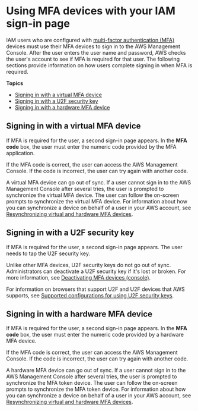 # Using MFA devices with your IAM sign\-in page<a name="console_sign-in-mfa"></a>

IAM users who are configured with [multi\-factor authentication \(MFA\)](id_credentials_mfa.md) devices must use their MFA devices to sign in to the AWS Management Console\. After the user enters the user name and password, AWS checks the user's account to see if MFA is required for that user\. The following sections provide information on how users complete signing in when MFA is required\. 

**Topics**
+ [Signing in with a virtual MFA device](#console_sign-in-mfa-virtual)
+ [Signing in with a U2F security key](#console_sign-in-mfa-u2f)
+ [Signing in with a hardware MFA device](#console_sign-in-mfa-hardware)

## Signing in with a virtual MFA device<a name="console_sign-in-mfa-virtual"></a>

If MFA is required for the user, a second sign\-in page appears\. In the **MFA code** box, the user must enter the numeric code provided by the MFA application\.

If the MFA code is correct, the user can access the AWS Management Console\. If the code is incorrect, the user can try again with another code\. 

A virtual MFA device can go out of sync\. If a user cannot sign in to the AWS Management Console after several tries, the user is prompted to synchronize the virtual MFA device\. The user can follow the on\-screen prompts to synchronize the virtual MFA device\. For information about how you can synchronize a device on behalf of a user in your AWS account, see [Resynchronizing virtual and hardware MFA devices](id_credentials_mfa_sync.md)\. 

## Signing in with a U2F security key<a name="console_sign-in-mfa-u2f"></a>

If MFA is required for the user, a second sign\-in page appears\. The user needs to tap the U2F security key\.

Unlike other MFA devices, U2F security keys do not go out of sync\. Administrators can deactivate a U2F security key if it's lost or broken\. For more information, see [Deactivating MFA devices \(console\)](id_credentials_mfa_disable.md#deactive-mfa-console)\.

For information on browsers that support U2F and U2F devices that AWS supports, see [Supported configurations for using U2F security keys](id_credentials_mfa_u2f_supported_configurations.md)\.

## Signing in with a hardware MFA device<a name="console_sign-in-mfa-hardware"></a>

If MFA is required for the user, a second sign\-in page appears\. In the **MFA code** box, the user must enter the numeric code provided by a hardware MFA device\. 

If the MFA code is correct, the user can access the AWS Management Console\. If the code is incorrect, the user can try again with another code\. 

A hardware MFA device can go out of sync\. If a user cannot sign in to the AWS Management Console after several tries, the user is prompted to synchronize the MFA token device\. The user can follow the on\-screen prompts to synchronize the MFA token device\. For information about how you can synchronize a device on behalf of a user in your AWS account, see [Resynchronizing virtual and hardware MFA devices](id_credentials_mfa_sync.md)\. 